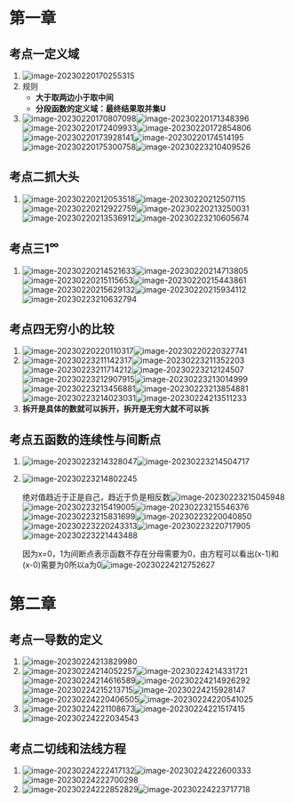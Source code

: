 # 第一章

## 考点一定义域

1. ![image-20230220170255315](img/image-20230220170255315.png)
2. 规则
   - **大于取两边小于取中间**
   - **分段函数的定义域：最终结果取并集U**
3. ![image-20230220170807098](img/image-20230220170807098.png)![image-20230220171348396](img/image-20230220171348396.png)![image-20230220172409933](img/image-20230220172409933.png)![image-20230220172854806](img/image-20230220172854806.png)![image-20230220173928141](img/image-20230220173928141.png)![image-20230220174514195](img/image-20230220174514195.png)![image-20230220175300758](img/image-20230220175300758.png)![image-20230223210409526](img/image-20230223210409526.png)

## 考点二抓大头

1. ![image-20230220212053518](img/image-20230220212053518.png)![image-20230220212507115](img/image-20230220212507115.png)![image-20230220212922759](img/image-20230220212922759.png)![image-20230220213250031](img/image-20230220213250031.png)![image-20230220213536912](img/image-20230220213536912.png)![image-20230223210605674](img/image-20230223210605674.png)

## 考点三1$^\infty$

1. ![image-20230220214521633](img/image-20230220214521633.png)![image-20230220214713805](img/image-20230220214713805.png)![image-20230220215115653](img/image-20230220215115653.png)![image-20230220215443861](img/image-20230220215443861.png)![image-20230220215629132](img/image-20230220215629132.png)![image-20230220215934112](img/image-20230220215934112.png)![image-20230223210632794](img/image-20230223210632794.png)

## 考点四无穷小的比较

1. ![image-20230220220110317](img/image-20230220220110317.png)![image-20230220220327741](img/image-20230220220327741.png)
1. ![image-20230223211142317](img/image-20230223211142317.png)![image-20230223211352203](img/image-20230223211352203.png)![image-20230223211714212](img/image-20230223211714212.png)![image-20230223212124507](img/image-20230223212124507.png)![image-20230223212907915](img/image-20230223212907915.png)![image-20230223213014999](img/image-20230223213014999.png)![image-20230223213456881](img/image-20230223213456881.png)![image-20230223213854881](img/image-20230223213854881.png)![image-20230223214023031](img/image-20230223214023031.png)![image-20230224213511233](img/image-20230224213511233.png)
3. **拆开是具体的数就可以拆开，拆开是无穷大就不可以拆**

## 考点五函数的连续性与间断点

1. ![image-20230223214328047](img/image-20230223214328047.png)![image-20230223214504717](img/image-20230223214504717.png)

2. ![image-20230223214802245](img/image-20230223214802245.png)

   绝对值趋近于正是自己，趋近于负是相反数![image-20230223215045948](img/image-20230223215045948.png)![image-20230223215419005](img/image-20230223215419005.png)![image-20230223215546376](img/image-20230223215546376.png)![image-20230223215831699](img/image-20230223215831699.png)![image-20230223220040850](img/image-20230223220040850.png)![image-20230223220243313](img/image-20230223220243313.png)![image-20230223220717905](img/image-20230223220717905.png)![image-20230223221443488](img/image-20230223221443488.png)

   因为x=0，1为间断点表示函数不存在分母需要为0，由方程可以看出(x-1)和(x-0)需要为0所以a为0![image-20230224212752627](img/image-20230224212752627.png)

# 第二章

## 考点一导数的定义

1. ![image-20230224213829980](img/image-20230224213829980.png)
2. ![image-20230224214052257](img/image-20230224214052257.png)![image-20230224214331721](img/image-20230224214331721.png)![image-20230224214616589](img/image-20230224214616589.png)![image-20230224214926292](img/image-20230224214926292.png)![image-20230224215213715](img/image-20230224215213715.png)![image-20230224215928147](img/image-20230224215928147.png)![image-20230224220406505](img/image-20230224220406505.png)![image-20230224220541025](img/image-20230224220541025.png)
3. ![image-20230224221108673](img/image-20230224221108673.png)![image-20230224221517415](img/image-20230224221517415.png)![image-20230224222034543](img/image-20230224222034543.png)

## 考点二切线和法线方程

1. ![image-20230224222417132](img/image-20230224222417132.png)![image-20230224222600333](img/image-20230224222600333.png)![image-20230224222700298](img/image-20230224222700298.png)
2. ![image-20230224222852829](img/image-20230224222852829.png)![image-20230224223717718](img/image-20230224223717718.png)
